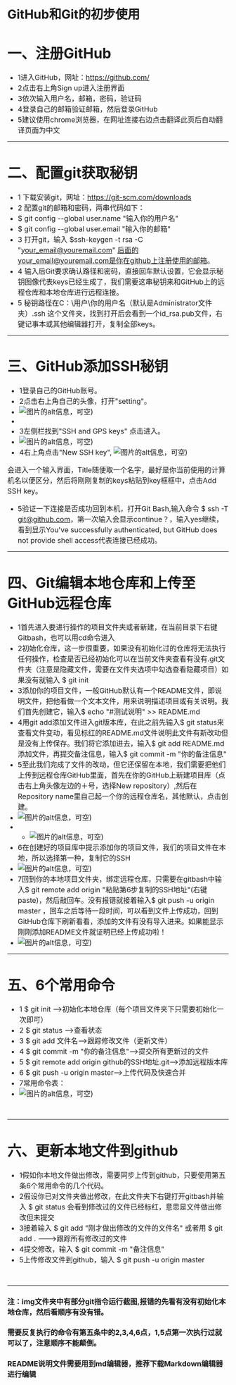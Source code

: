GitHub和Git的初步使用
=======
<font size="3">

# 一、注册GitHub
* 1进入GitHub，网址：https://github.com/
* 2点击右上角Sign up进入注册界面
* 3依次输入用户名，邮箱，密码，验证码
* 4登录自己的邮箱验证邮箱，然后登录GitHub
* 5建议使用chrome浏览器，在网址连接右边点击翻译此页后自动翻译页面为中文
</font><br /> 

---

<font size="3">

# 二、配置git获取秘钥
* 1 下载安装git，网址：https://git-scm.com/downloads
* 2 配置git的邮箱和密码，两串代码如下：
* $ git config --global user.name "输入你的用户名"
* $ git config --global user.email "输入你的邮箱"
* 3 打开git，输入 $ssh-keygen -t rsa -C "your_email@youremail.com" 
后面的your_email@youremail.com是你在github上注册使用的邮箱。
* 4 输入后Git要求确认路径和密码，直接回车默认设置，它会显示秘钥图像代表keys已经生成了，我们需要这串秘钥来和GitHub上的远程仓库和本地仓库进行远程连接。
* 5 秘钥路径在C：\用户\你的用户名（默认是Administrator文件夹）\.ssh 这个文件夹，找到打开后会看到一个id_rsa.pub文件，右键记事本或其他编辑器打开，复制全部keys。
</font><br /> 

---

<font size="3">

# 三、GitHub添加SSH秘钥
* 1登录自己的GitHub账号。
* 2点击右上角自己的头像，打开"setting"。
* ![图片的alt信息，可空)](https://raw.githubusercontent.com/lnkDrop/work/master/img/sttings.png)
* 
* 3左侧栏找到"SSH and GPS keys" 点击进入。
* ![图片的alt信息，可空)](https://raw.githubusercontent.com/lnkDrop/work/master/img/SSH.png)
* 4右上角点击"New SSH key",
![图片的alt信息，可空)](https://raw.githubusercontent.com/lnkDrop/work/master/img/newSSHkey.png)

会进入一个输入界面，Title随便取一个名字，最好是你当前使用的计算机名以便区分，然后将刚刚复制的keys粘贴到key框框中，点击Add SSH key。
* 5验证一下连接是否成功回到本机，打开Git Bash,输入命令
$ ssh -T git@github.com，第一次输入会显示continue？，输入yes继续，看到显示You've successfully authenticated, but GitHub does not provide shell access代表连接已经成功。
</font><br /> 

---
<font size="3">

# 四、Git编辑本地仓库和上传至GitHub远程仓库
* 1首先进入要进行操作的项目文件夹或者新建，在当前目录下右键Gitbash，也可以用cd命令进入
* 2初始化仓库，这一步很重要，如果没有初始化过的仓库将无法执行任何操作，检查是否已经初始化可以在当前文件夹查看有没有.git文件夹（注意是隐藏文件，需要在文件夹选项中勾选查看隐藏项目）如果没有就输入 $ git init
* 3添加你的项目文件，一般GitHub默认有一个README文件，即说明文件，把他看做一个文本文件，用来说明描述项目或有关说明。我们首先创建它，输入$ echo "#测试说明" >> README.md 
* 4用git add添加文件进入git版本库，在此之前先输入$ git status来查看文件变动，看见标红的README.md文件说明此文件有新改动但是没有上传保存。我们将它添加进去，输入$ git add README.md 添加文件，再提交备注信息，输入$ git commit -m "你的备注信息"
* 5至此我们完成了文件的改动，但它还保留在本地，我们需要把他们上传到远程仓库GitHub里面，首先在你的GitHub上新建项目库（点击右上角头像左边的＋号，选择New repository）,然后在Repository name里自己起一个你的远程仓库名，其他默认，点击创建。
* ![图片的alt信息，可空)](https://raw.githubusercontent.com/lnkDrop/work/master/img/new.png)
* * ![图片的alt信息，可空)](https://raw.githubusercontent.com/lnkDrop/work/master/img/xmname.png)
* 6在创建好的项目库中提示添加你的项目文件，我们的项目文件在本地，所以选择第一种，复制它的SSH
* ![图片的alt信息，可空)](https://raw.githubusercontent.com/lnkDrop/work/master/img/copy.png)
* 7回到你的本地项目文件夹，绑定远程仓库，只需要在gitbash中输入$ git remote add origin "粘贴第6步复制的SSH地址"(右键paste)，然后敲回车。没有报错就接着输入$ git push -u origin master ，回车之后等待一段时间，可以看到文件上传成功，回到GitHub仓库下刷新看看，添加的文件有没有导入进来。如果能显示刚刚添加README文件就证明已经上传成功啦！
* ![图片的alt信息，可空)](https://raw.githubusercontent.com/lnkDrop/work/master/img/test.png)
</font><br /> 

---

<font size="3">

# 五、6个常用命令
* 1
	$ git init    -->初始化本地仓库（每个项目文件夹下只需要初始化一次即可）
* 2
	$ git status -->查看状态
* 3
	$ git add 文件名-->跟踪修改文件（更新文件）
* 4
	$ git commit -m "你的备注信息"-->提交所有更新过的文件
* 5
	$ git remote add origin github的SSH地址.git-->添加远程版本库
* 6
	$ git push -u origin master-->上传代码及快速合并
* 7常用命令表：
* ![图片的alt信息，可空)](https://raw.githubusercontent.com/lnkDrop/work/master/img/git.jpg)

</font><br /> 

---

<font size="3">

# 六、更新本地文件到github
* 1假如你本地文件做出修改，需要同步上传到github，只要使用第五条6个常用命令的几个代码。
* 2假设你已对文件夹做出修改，在此文件夹下右键打开gitbash并输入
	$ git status 
会看到修改过的文件已经标红，意思是文件做出修改但未提交
* 3接着输入
	$ git add "刚才做出修改的文件的文件名"
或者用
	$ git add .   --->跟踪所有修改过的文件
* 4提交修改，输入
	$ git commit -m "备注信息"
* 5上传修改文件到github，输入
	$ git push -u origin master

</font><br /> 

---

### 注：img文件夹中有部分git指令运行截图,报错的先看有没有初始化本地仓库，然后看顺序有没有错。

### 需要反复执行的命令有第五条中的2,3,4,6点，1,5点第一次执行过就可以了，注意顺序不能颠倒。

### README说明文件需要用到md编辑器，推荐下载Markdown编辑器进行编辑
